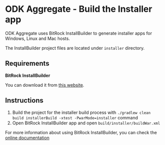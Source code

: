 # ODK Aggregate - Build the Installer app

ODK Aggregate uses BitRock InstallBuilder to generate installer apps for Windows, Linux and Mac hosts.

The InstallBuilder project files are located under `installer` directory.

## Requirements

**BitRock InstallBuilder**

You can download it from [this website](https://installbuilder.bitrock.com/).

## Instructions

1. Build the project for the installer build process with `./gradlew clean build installerBuild -xtest -PwarMode=installer` command
2. Open BitRock InstallBuilder app and open `build/installer/buildWar.xml`

For more information about using BitRock InstallBuilder, you can check the [online documentation](https://installbuilder.bitrock.com/docs/installbuilder-userguide/index.html)
